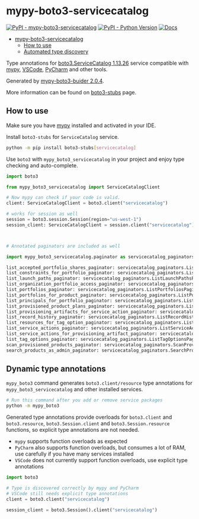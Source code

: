 # mypy-boto3-servicecatalog

[![PyPI - mypy-boto3-servicecatalog](https://img.shields.io/pypi/v/mypy-boto3-servicecatalog.svg?color=blue)](https://pypi.org/project/mypy-boto3-servicecatalog)
[![PyPI - Python Version](https://img.shields.io/pypi/pyversions/mypy-boto3-servicecatalog.svg?color=blue)](https://pypi.org/project/mypy-boto3-servicecatalog)
[![Docs](https://img.shields.io/readthedocs/mypy-boto3-builder.svg?color=blue)](https://mypy-boto3-builder.readthedocs.io/)

- [mypy-boto3-servicecatalog](#mypy-boto3-servicecatalog)
  - [How to use](#how-to-use)
  - [Automated type discovery](#automated-type-discovery)

Type annotations for
[boto3.ServiceCatalog 1.13.26](https://boto3.amazonaws.com/v1/documentation/api/1.13.26/reference/services/servicecatalog.html#ServiceCatalog) service
compatible with [mypy](https://github.com/python/mypy), [VSCode](https://code.visualstudio.com/),
[PyCharm](https://www.jetbrains.com/pycharm/) and other tools.

Generated by [mypy-boto3-buider 2.0.4](https://github.com/vemel/mypy_boto3_builder).

More information can be found on [boto3-stubs](https://pypi.org/project/boto3-stubs/) page.

## How to use

Make sure you have [mypy](https://github.com/python/mypy) installed and activated in your IDE.

Install `boto3-stubs` for `ServiceCatalog` service.

```bash
python -m pip install boto3-stubs[servicecatalog]
```

Use `boto3` with `mypy_boto3_servicecatalog` in your project and enjoy type checking and auto-complete.

```python
import boto3

from mypy_boto3_servicecatalog import ServiceCatalogClient

# Now mypy can check if your code is valid.
client: ServiceCatalogClient = boto3.client("servicecatalog")

# works for session as well
session = boto3.session.Session(region="us-west-1")
session_client: ServiceCatalogClient = session.client("servicecatalog")



# Annotated paginators are included as well

import mypy_boto3_servicecatalog.paginator as servicecatalog_paginators

list_accepted_portfolio_shares_paginator: servicecatalog_paginators.ListAcceptedPortfolioSharesPaginator = client.get_paginator("list_accepted_portfolio_shares")
list_constraints_for_portfolio_paginator: servicecatalog_paginators.ListConstraintsForPortfolioPaginator = client.get_paginator("list_constraints_for_portfolio")
list_launch_paths_paginator: servicecatalog_paginators.ListLaunchPathsPaginator = client.get_paginator("list_launch_paths")
list_organization_portfolio_access_paginator: servicecatalog_paginators.ListOrganizationPortfolioAccessPaginator = client.get_paginator("list_organization_portfolio_access")
list_portfolios_paginator: servicecatalog_paginators.ListPortfoliosPaginator = client.get_paginator("list_portfolios")
list_portfolios_for_product_paginator: servicecatalog_paginators.ListPortfoliosForProductPaginator = client.get_paginator("list_portfolios_for_product")
list_principals_for_portfolio_paginator: servicecatalog_paginators.ListPrincipalsForPortfolioPaginator = client.get_paginator("list_principals_for_portfolio")
list_provisioned_product_plans_paginator: servicecatalog_paginators.ListProvisionedProductPlansPaginator = client.get_paginator("list_provisioned_product_plans")
list_provisioning_artifacts_for_service_action_paginator: servicecatalog_paginators.ListProvisioningArtifactsForServiceActionPaginator = client.get_paginator("list_provisioning_artifacts_for_service_action")
list_record_history_paginator: servicecatalog_paginators.ListRecordHistoryPaginator = client.get_paginator("list_record_history")
list_resources_for_tag_option_paginator: servicecatalog_paginators.ListResourcesForTagOptionPaginator = client.get_paginator("list_resources_for_tag_option")
list_service_actions_paginator: servicecatalog_paginators.ListServiceActionsPaginator = client.get_paginator("list_service_actions")
list_service_actions_for_provisioning_artifact_paginator: servicecatalog_paginators.ListServiceActionsForProvisioningArtifactPaginator = client.get_paginator("list_service_actions_for_provisioning_artifact")
list_tag_options_paginator: servicecatalog_paginators.ListTagOptionsPaginator = client.get_paginator("list_tag_options")
scan_provisioned_products_paginator: servicecatalog_paginators.ScanProvisionedProductsPaginator = client.get_paginator("scan_provisioned_products")
search_products_as_admin_paginator: servicecatalog_paginators.SearchProductsAsAdminPaginator = client.get_paginator("search_products_as_admin")
```

## Dynamic type annotations

`mypy_boto3` command generates `boto3.client/resource` type annotations for
`mypy_boto3_servicecatalog` and other installed services.

```bash
# Run this command after you add or remove service packages
python -m mypy_boto3
```

Generated type annotations provide overloads for `boto3.client` and `boto3.resource`,
`boto3.Session.client` and `boto3.Session.resource` functions,
so explicit type annotations are not needed.

- `mypy` supports function overloads as expected
- `PyCharm` also supports function overloads, but consumes a lot of RAM, use carefully if you have many services installed
- `VSCode` does not currently support function overloads, use explicit type annotations

```python
import boto3

# Type is discovered correctly by mypy and PyCharm
# VSCode still needs explicit type annotations
client = boto3.client("servicecatalog")

session_client = boto3.Session().client("servicecatalog")
```